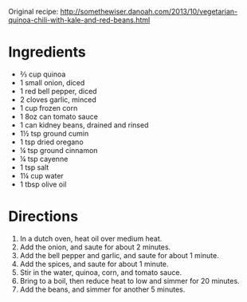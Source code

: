 Original recipe: http://somethewiser.danoah.com/2013/10/vegetarian-quinoa-chili-with-kale-and-red-beans.html

# Ingredients

- ⅔ cup quinoa
- 1 small onion, diced
- 1 red bell pepper, diced
- 2 cloves garlic, minced
- 1 cup frozen corn
- 1 8oz can tomato sauce
- 1 can kidney beans, drained and rinsed
- 1½ tsp ground cumin
- 1 tsp dried oregano
- ¼ tsp ground cinnamon
- ¼ tsp cayenne
- 1 tsp salt
- 1¼ cup water
- 1 tbsp olive oil

# Directions

1. In a dutch oven, heat oil over medium heat.
1. Add the onion, and saute for about 2 minutes.
1. Add the bell pepper and garlic, and saute for about 1 minute.
1. Add the spices, and saute for about 1 minute.
1. Stir in the water, quinoa, corn, and tomato sauce.
1. Bring to a boil, then reduce heat to low and simmer for 20 minutes.
1. Add the beans, and simmer for another 5 minutes.
